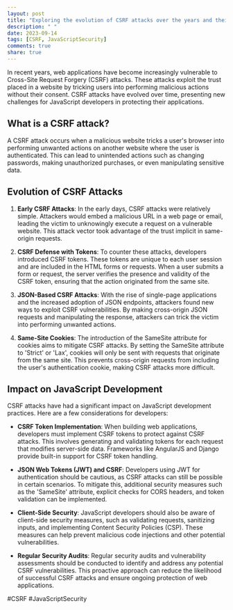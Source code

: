 ```yaml
---
layout: post
title: "Exploring the evolution of CSRF attacks over the years and their impact on JavaScript development"
description: " "
date: 2023-09-14
tags: [CSRF, JavaScriptSecurity]
comments: true
share: true
---
```


In recent years, web applications have become increasingly vulnerable to Cross-Site Request Forgery (CSRF) attacks. These attacks exploit the trust placed in a website by tricking users into performing malicious actions without their consent. CSRF attacks have evolved over time, presenting new challenges for JavaScript developers in protecting their applications.

## What is a CSRF attack?

A CSRF attack occurs when a malicious website tricks a user's browser into performing unwanted actions on another website where the user is authenticated. This can lead to unintended actions such as changing passwords, making unauthorized purchases, or even manipulating sensitive data.

## Evolution of CSRF Attacks

1. **Early CSRF Attacks**: In the early days, CSRF attacks were relatively simple. Attackers would embed a malicious URL in a web page or email, leading the victim to unknowingly execute a request on a vulnerable website. This attack vector took advantage of the trust implicit in same-origin requests.

2. **CSRF Defense with Tokens**: To counter these attacks, developers introduced CSRF tokens. These tokens are unique to each user session and are included in the HTML forms or requests. When a user submits a form or request, the server verifies the presence and validity of the CSRF token, ensuring that the action originated from the same site.

3. **JSON-Based CSRF Attacks**: With the rise of single-page applications and the increased adoption of JSON endpoints, attackers found new ways to exploit CSRF vulnerabilities. By making cross-origin JSON requests and manipulating the response, attackers can trick the victim into performing unwanted actions.

4. **Same-Site Cookies**: The introduction of the SameSite attribute for cookies aims to mitigate CSRF attacks. By setting the SameSite attribute to 'Strict' or 'Lax', cookies will only be sent with requests that originate from the same site. This prevents cross-origin requests from including the user's authentication cookie, making CSRF attacks more difficult.

## Impact on JavaScript Development

CSRF attacks have had a significant impact on JavaScript development practices. Here are a few considerations for developers:

- **CSRF Token Implementation**: When building web applications, developers must implement CSRF tokens to protect against CSRF attacks. This involves generating and validating tokens for each request that modifies server-side data. Frameworks like AngularJS and Django provide built-in support for CSRF token handling.

- **JSON Web Tokens (JWT) and CSRF**: Developers using JWT for authentication should be cautious, as CSRF attacks can still be possible in certain scenarios. To mitigate this, additional security measures such as the 'SameSite' attribute, explicit checks for CORS headers, and token validation can be implemented.

- **Client-Side Security**: JavaScript developers should also be aware of client-side security measures, such as validating requests, sanitizing inputs, and implementing Content Security Policies (CSP). These measures can help prevent malicious code injections and other potential vulnerabilities.

- **Regular Security Audits**: Regular security audits and vulnerability assessments should be conducted to identify and address any potential CSRF vulnerabilities. This proactive approach can reduce the likelihood of successful CSRF attacks and ensure ongoing protection of web applications.

#CSRF #JavaScriptSecurity
